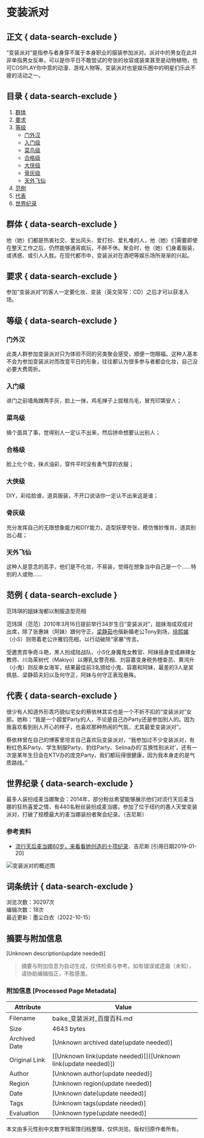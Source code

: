 # 变装派对

## 正文 { data-search-exclude }


“变装派对”是指参与者身穿不属于本身职业的服装参加派对。派对中的男女在此并非单指男女反串，可以是你平日不敢尝试的夸张的妆容或装束甚至是动物植物，也可COSPLAY你中意的动漫、游戏人物等。变装派对也是娱乐圈中的明星们乐此不疲的活动之一。

## 目录 { data-search-exclude }

1. [群体](#群体)
2. [要求](#要求)
3. [等级](#等级)
   - [门外汉](#门外汉)
   - [入门级](#入门级)
   - [菜鸟级](#菜鸟级)
   - [合格级](#合格级)
   - [大侠级](#大侠级)
   - [骨灰级](#骨灰级)
   - [天外飞仙](#天外飞仙)
4. [范例](#范例)
5. [代表](#代表)
6. [世界纪录](#世界纪录)

## 群体 { data-search-exclude }

他（她）们都是热衷社交、爱出风头、爱打扮、爱扎堆的人，他（她）们需要即使在整天工作之后，仍然能够通宵疯玩，不醉不休。聚会时，他（她）们身着服装，或诱惑、或引人入胜。在现代都市中，变装派对在酒吧等娱乐场所渐渐的兴起。

## 要求 { data-search-exclude }

参加“变装派对”的客人一定要化妆、变装（英文简写：CD）之后才可以获准入场。

## 等级 { data-search-exclude }

### 门外汉

此类人群参加变装派对只为体验不同的另类聚会感受，顺便一饱眼福。这种人基本不会为参加变装派对而改变平日的形象，往往都认为很多参与者都会化妆，自己没必要大费周折。

### 入门级

进门之前墙角蹭两手灰，脸上一抹，鸡毛掸子上拔根鸟毛，冒充印第安人；

### 菜鸟级

搞个面具了事，觉得别人一定认不出来，然后拼命想要认出别人；

### 合格级

脸上化个妆，抹点油彩，穿件平时没有勇气穿的衣服；

### 大侠级

DIY，彩绘脸谱，道具服装，不开口说话你一定认不出来这是谁；

### 骨灰级

充分发挥自己的无限想象能力和DIY能力，造型妖孽夸张，模仿惟妙惟肖，道具别出心裁；

### 天外飞仙

这种人是意念的高手，他们是不化妆，不易装，觉得在想象当中自己是一个……特别的人或物……

## 范例 { data-search-exclude }

范玮琪的姐妹淘都以制服造型亮相

范玮琪（范范）2010年3月16日提前举行34岁生日“变装派对”，姐妹淘成双成对出席，除了张惠妹（阿妹）跟何守正，[梁静茹](https://item/%E6%A2%81%E9%9D%99%E8%8C%B9)也偕新婚老公Tony到场，[徐熙娣](https://item/%E5%BE%90%E7%86%99%E5%A8%A3)（小S）则带着老公许雅钧亮相，以行动破除“家暴”传言。

受邀贵宾争奇斗艳，黑人扮成陆战队、小S化身魔鬼女教官、阿妹摇身变成麻辣女教师、川岛茉树代（Makiyo）以爆乳女警亮相、刘容嘉变身税务稽查员、黄鸿升（小鬼）则反串女海军，结果最佳前3名颁给小鬼、容嘉和阿妹，最差的3人是吴佩慈、梁静茹夫妇以及何守正，阿妹与何守正表现悬殊。

## 代表 { data-search-exclude }

很少有人知道外形乖巧貌似宅女的蔡依林其实也是一个不折不扣的“变装派对”女郎。她称：“我是一个超爱Party的人，不论是自己办Party还是参加别人的。因为我喜欢看到别人开心的样子，也喜欢那种热闹的气氛，尤其最爱变装派对”。

蔡依林曾在自己的博客里坦言自己喜欢玩变装派对，“我参加过不少变装派对，有粉红色系Party、学生制服Party、豹纹Party、Selina办的‘互换性别派对’，还有一次是某年生日会在KTV办的庞克Party，我们都玩得很健康，因为我本身走的是气质路线。”

## 世界纪录 { data-search-exclude }

最多人装扮成麦当娜聚会：2014年，部分粉丝希望能够展示他们对流行天后麦当娜的狂热喜爱之情，有440名粉丝装扮成麦当娜，参加了位于纽约的愚人天堂变装派对，打破了规模最大的麦当娜装扮者聚会纪录。（吉尼斯） 

### 参考资料

- [流行天后麦当娜60岁，来看看她创造的十项纪录](https://reference/10221696/533aYdO6cr3_z3kATPbfyPr5MXmRY9n667SHV7NzzqIP0XOpX5nyFI8n6dkx--R0AwTZvJxwZdUahOy5FBgb8alFNq4qQLUjlWn3TG6TneG4oYhyh4IV4d8WGrBO2ezwtlm-h3DVm-SWq2ygiSXYs9C7NX-SUsVCyswaF9jcTOAyc0-FnBTgLQs)．吉尼斯 [引用日期2019-01-20]

![变装派对的概述图](https://bkimg.cdn.bcebos.com/pic/21a4462309f7905226050d930cf3d7ca7bcbd501?x-bce-process=image/format,f_auto/quality,Q_70/resize,m_lfit,limit_1,w_536)  

## 词条统计 { data-search-exclude }

浏览次数：30297次  
编辑次数：18次  
最近更新：墨尘白衣（2022-10-15）  
<!-- tcd_original_link https://baike.baidu.com/item/%E5%8F%98%E8%A3%85%E6%B4%BE%E5%AF%B9/10221696 -->


## 摘要与附加信息

<!-- tcd_abstract -->
[Unknown description(update needed)]
<!-- tcd_abstract_end -->

> 摘要与附加信息为自动生成，仅供检索与参考。如有错误或遗漏（未知），请协助编辑指正，不胜感激。

### 附加信息 [Processed Page Metadata]

| Attribute       | Value                                  |
|-----------------|----------------------------------------|
| Filename        | baike_变装派对_百度百科.md                             |
| Size            | 4643 bytes                           |
| Archived Date   | [Unknown archived date(update needed)]                             |
| Original Link   | [[Unknown link(update needed)]]([Unknown link(update needed)])                       |
| Author          | [Unknown author(update needed)]                               |
| Region          | [Unknown region(update needed)]                               |
| Date            | [Unknown date(update needed)]                                 |
| Tags            | [Unknown tags(update needed)]                                 |
| Evaluation            | [Unknown type(update needed)]                                 |
<!-- tcd_table_end -->

本文由多元性别中文数字档案馆归档整理，仅供浏览。版权归原作者所有。
